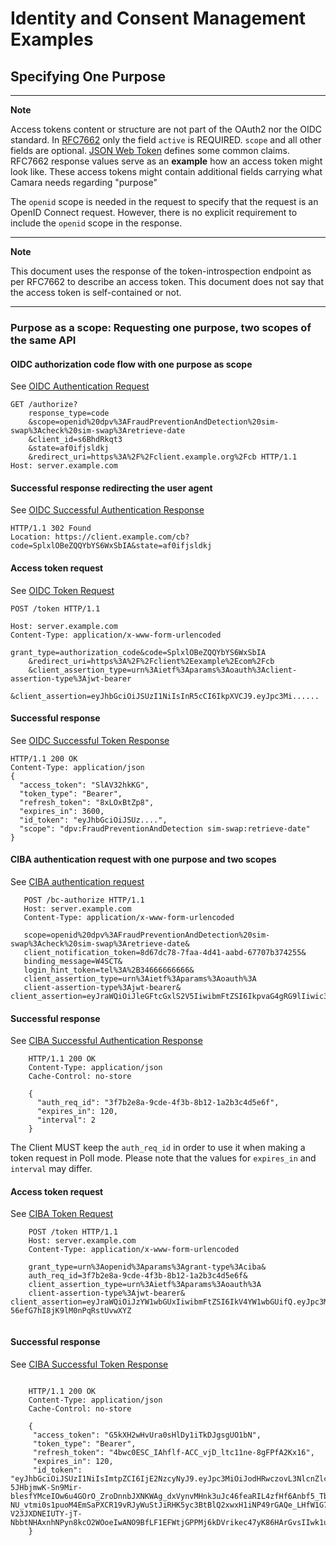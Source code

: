 # Identity and Consent Management Examples

## Specifying One Purpose

---
**Note**

Access tokens content or structure are not part of the OAuth2 nor the OIDC standard. In [RFC7662](https://datatracker.ietf.org/doc/html/rfc7662) only the field `active` is REQUIRED.
`scope` and all other fields are optional. [JSON Web Token](https://datatracker.ietf.org/doc/html/rfc7519#section-4.1) defines some common claims.
RFC7662 response values serve as an **example** how an access token might look like. These access tokens might contain additional fields carrying what Camara needs regarding "purpose"

The `openid` scope is needed in the request to specify that the request is an OpenID Connect request. However, there is no explicit requirement to include the `openid` scope in the response.

---
**Note**

This document uses the response of the token-introspection endpoint as per RFC7662 to describe an access token.
This document does not say that the access token is self-contained or not.

---

### Purpose as a scope: Requesting one purpose, two scopes of the same API

#### OIDC authorization code flow with one purpose as scope

See [OIDC Authentication Request](https://openid.net/specs/openid-connect-core-1_0.html#AuthRequest)

```
GET /authorize?
    response_type=code
    &scope=openid%20dpv%3AFraudPreventionAndDetection%20sim-swap%3Acheck%20sim-swap%3Aretrieve-date
    &client_id=s6BhdRkqt3
    &state=af0ifjsldkj
    &redirect_uri=https%3A%2F%2Fclient.example.org%2Fcb HTTP/1.1
Host: server.example.com
```

#### Successful response redirecting the user agent 

See [OIDC Successful Authentication Response](https://openid.net/specs/openid-connect-core-1_0.html#AuthResponse)

```
HTTP/1.1 302 Found 
Location: https://client.example.com/cb?code=SplxlOBeZQQYbYS6WxSbIA&state=af0ifjsldkj
```

#### Access token request

See [OIDC Token Request](https://openid.net/specs/openid-connect-core-1_0.html#TokenRequest)


```
POST /token HTTP/1.1

Host: server.example.com 
Content-Type: application/x-www-form-urlencoded 

grant_type=authorization_code&code=SplxlOBeZQQYbYS6WxSbIA
    &redirect_uri=https%3A%2F%2Fclient%2Eexample%2Ecom%2Fcb
    &client_assertion_type=urn%3Aietf%3Aparams%3Aoauth%3Aclient-assertion-type%3Ajwt-bearer
    &client_assertion=eyJhbGciOiJSUzI1NiIsInR5cCI6IkpXVCJ9.eyJpc3Mi......
```

#### Successful response

See [OIDC Successful Token Response](https://openid.net/specs/openid-connect-core-1_0.html#TokenResponse)

```
HTTP/1.1 200 OK
Content-Type: application/json
{
  "access_token": "SlAV32hkKG",
  "token_type": "Bearer",
  "refresh_token": "8xLOxBtZp8",
  "expires_in": 3600,
  "id_token": "eyJhbGciOiJSUz....",
  "scope": "dpv:FraudPreventionAndDetection sim-swap:retrieve-date"
}
```

#### CIBA authentication request with one purpose and two scopes

See [CIBA authentication request](https://openid.net/specs/openid-client-initiated-backchannel-authentication-core-1_0.html#rfc.section.7.1)

```
   POST /bc-authorize HTTP/1.1
   Host: server.example.com
   Content-Type: application/x-www-form-urlencoded

   scope=openid%20dpv%3AFraudPreventionAndDetection%20sim-swap%3Acheck%20sim-swap%3Aretrieve-date&
   client_notification_token=8d67dc78-7faa-4d41-aabd-67707b374255&
   binding_message=W4SCT&
   login_hint_token=tel%3A%2B34666666666&
   client_assertion_type=urn%3Aietf%3Aparams%3Aoauth%3A
   client-assertion-type%3Ajwt-bearer&
client_assertion=eyJraWQiOiJleGFtcGxlS2V5IiwibmFtZSI6IkpvaG4gRG9lIiwic3ViIjoiVXNlciIsImF1ZCI6Imh0dHBzOi8vZXhhbXBsZS5jb20iLCJpYXQiOjE2MzQ5MjM0NTYsImV4cCI6MTYzNDkyNzA1Nn0.eyJzdWIiOiJ1c2VyQGV4YW1wbGUuY29tIiwibmFtZSI6IkpvaG4gRG9lIiwiaWF0IjoxNjM0OTIzNDU2fQ.5eym8q8q8q8q8q8q8q8q8q8q8q8q8q8q8q8q8q8q8q8q8q8q8q8q8q8q8q8q8q8q8q8q8q8q8q8q
```


#### Successful response

See [CIBA Successful Authentication Response](https://openid.net/specs/openid-client-initiated-backchannel-authentication-core-1_0.html#rfc.section.7.3)

```
    HTTP/1.1 200 OK
    Content-Type: application/json
    Cache-Control: no-store

    {
      "auth_req_id": "3f7b2e8a-9cde-4f3b-8b12-1a2b3c4d5e6f",
      "expires_in": 120,
      "interval": 2
    }
```
The Client MUST keep the `auth_req_id` in order to use it when making a token request in Poll mode.
Please note that the values for `expires_in` and `interval` may differ.

#### Access token request

See [CIBA Token Request](https://openid.net/specs/openid-client-initiated-backchannel-authentication-core-1_0.html#rfc.section.10.1)


```
    POST /token HTTP/1.1
    Host: server.example.com
    Content-Type: application/x-www-form-urlencoded

    grant_type=urn%3Aopenid%3Aparams%3Agrant-type%3Aciba&
    auth_req_id=3f7b2e8a-9cde-4f3b-8b12-1a2b3c4d5e6f&
    client_assertion_type=urn%3Aietf%3Aparams%3Aoauth%3A
    client-assertion-type%3Ajwt-bearer&
client_assertion=eyJraWQiOiJzYW1wbGUxIiwibmFtZSI6IkV4YW1wbGUifQ.eyJpc3MiOiJ0ZXN0VXNlciIsInN1YiI6InRlc3RzdWJqZWN0IiwidXNlciI6Imh0dHBzOi8vYXBpLmV4YW1wbGUuY29tIiwianRpIjoiLV9wMTZqNkhjaVhvMzE3aHZaMzEyYyIsImlhdCI6MTYwMDAwMDAwMCwiZXhwIjoxNjAwMDAwNjAwfQ.abcD1234-56efG7hI8jK9lM0nPqRstUvwXYZ
    
```

#### Successful response

See [CIBA Successful Token Response](https://openid.net/specs/openid-client-initiated-backchannel-authentication-core-1_0.html#rfc.section.10.1.1)

```
            
    HTTP/1.1 200 OK
    Content-Type: application/json
    Cache-Control: no-store

    {
     "access_token": "G5kXH2wHvUra0sHlDy1iTkDJgsgUO1bN",
     "token_type": "Bearer",
     "refresh_token": "4bwc0ESC_IAhflf-ACC_vjD_ltc11ne-8gFPfA2Kx16",
     "expires_in": 120,
     "id_token": "eyJhbGciOiJSUzI1NiIsImtpZCI6IjE2NzcyNyJ9.eyJpc3MiOiJodHRwczovL3NlcnZlci5leGFtcGxlLmNvbSIsInN1YiI6IjI0ODI4OTc2MTAwMiIsImF1ZCI6InM2QmhkUmtxdDMiLCJlbWFpbCI6Im1vY2tAZXhhbXBsZS5jb20iLCJleHAiOjE1Mzc4MTk4MDQsImlhdCI6MTUzNzgxOTUwNH0.bVq83mdy72ddIFVJLjlNBX-5JHbjmwK-Sn9Mir-blesfYMceIOw6u4GOrO_ZroDnnbJXNKWAg_dxVynvMHnk3uJc46feaRIL4zfHf6Anbf5_TbgMaVO8iczD16A5gNjSD7yenT5fslrrW-NU_vtmi0s1puoM4EmSaPXCR19vRJyWuStJiRHK5yc3BtBlQ2xwxH1iNP49rGAQe_LHfW1G74NY5DaPv-V23JXDNEIUTY-jT-NbbtNHAxnhNPyn8kcO2WOoeIwANO9BfLF1EFWtjGPPMj6kDVrikec47yK86HArGvsIIwk1uExynJIv_tgZGE0eZI7MtVb2UlCwDQrVlg"
    }
```


